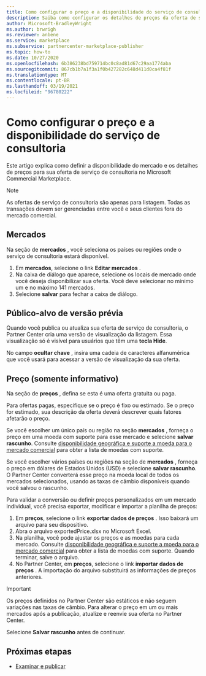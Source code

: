 ```yaml
---
title: Como configurar o preço e a disponibilidade do serviço de consultoria no Microsoft Partner Center
description: Saiba como configurar os detalhes de preços da oferta de serviço de consultoria e a disponibilidade do mercado no Microsoft Commercial Marketplace usando o Partner Center.
author: Microsoft-BradleyWright
ms.author: brwrigh
ms.reviewer: anbene
ms.service: marketplace
ms.subservice: partnercenter-marketplace-publisher
ms.topic: how-to
ms.date: 10/27/2020
ms.openlocfilehash: 6b386238bd759714bc0c8ad81d67c29aa1774aba
ms.sourcegitcommit: 867cb1b7a1f3a1f0b427282c648d411d0ca4f81f
ms.translationtype: MT
ms.contentlocale: pt-BR
ms.lasthandoff: 03/19/2021
ms.locfileid: "96780222"
---
```

# <a name="how-to-configure-your-consulting-service-pricing-and-availability"></a>Como configurar o preço e a disponibilidade do serviço de consultoria

Este artigo explica como definir a disponibilidade do mercado e os detalhes de preços para sua oferta de serviço de consultoria no Microsoft Commercial Marketplace.

> [!NOTE]
> As ofertas de serviço de consultoria são apenas para listagem. Todas as transações devem ser gerenciadas entre você e seus clientes fora do mercado comercial.

## <a name="markets"></a>Mercados

Na seção de **mercados** , você seleciona os países ou regiões onde o serviço de consultoria estará disponível.

1. Em **mercados**, selecione o link **Editar mercados** .
2. Na caixa de diálogo que aparece, selecione os locais de mercado onde você deseja disponibilizar sua oferta. Você deve selecionar no mínimo um e no máximo 141 mercados.
3. Selecione **salvar** para fechar a caixa de diálogo.

## <a name="preview-audience"></a>Público-alvo de versão prévia

Quando você publica ou atualiza sua oferta de serviço de consultoria, o Partner Center cria uma versão de visualização da listagem. Essa visualização só é visível para usuários que têm uma **tecla Hide**.

No campo **ocultar chave** , insira uma cadeia de caracteres alfanumérica que você usará para acessar a versão de visualização da sua oferta.

## <a name="pricing-informational-only"></a>Preço (somente informativo)

Na seção de **preços** , defina se esta é uma oferta gratuita ou paga.

Para ofertas pagas, especifique se o preço é fixo ou estimado. Se o preço for estimado, sua descrição da oferta deverá descrever quais fatores afetarão o preço.

Se você escolher um único país ou região na seção **mercados** , forneça o preço em uma moeda com suporte para esse mercado e selecione **salvar rascunho**. Consulte [disponibilidade geográfica e suporte a moeda para o mercado comercial](./marketplace-geo-availability-currencies.md) para obter a lista de moedas com suporte.

Se você escolher vários países ou regiões na seção de **mercados** , forneça o preço em dólares de Estados Unidos (USD) e selecione **salvar rascunho**. O Partner Center converterá esse preço na moeda local de todos os mercados selecionados, usando as taxas de câmbio disponíveis quando você salvou o rascunho.

Para validar a conversão ou definir preços personalizados em um mercado individual, você precisa exportar, modificar e importar a planilha de preços:

1. Em **preços**, selecione o link **exportar dados de preços** . Isso baixará um arquivo para seu dispositivo.
1. Abra o arquivo exportedPrice.xlsx no Microsoft Excel.
1. Na planilha, você pode ajustar os preços e as moedas para cada mercado. Consulte [disponibilidade geográfica e suporte a moeda para o mercado comercial](./marketplace-geo-availability-currencies.md) para obter a lista de moedas com suporte. Quando terminar, salve o arquivo.
1. No Partner Center, em **preços**, selecione o link **importar dados de preços** . A importação do arquivo substituirá as informações de preços anteriores.

> [!IMPORTANT]
> Os preços definidos no Partner Center são estáticos e não seguem variações nas taxas de câmbio. Para alterar o preço em um ou mais mercados após a publicação, atualize e reenvie sua oferta no Partner Center.

Selecione **Salvar rascunho** antes de continuar.

## <a name="next-steps"></a>Próximas etapas

* [Examinar e publicar](review-publish-offer.md)